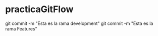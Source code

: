 # practicaGitFlow
git commit -m "Esta es la rama development"
git commit -m "Esta es la rama Features"

